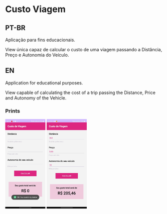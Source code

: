 # Custo Viagem

## PT-BR
Aplicação para fins educacionais. 

View única capaz de calcular o custo de uma viagem passando a Distância, Preço e Autonomia do Veículo.

## EN
Application for educational purposes.

View capable of calculating the cost of a trip passing the Distance, Price and Autonomy of the Vehicle.

### Prints


<img src="../AppsPrints/Gasto%20Viagem/Clean.jpg" width="128"/> <img src="../AppsPrints/Gasto%20Viagem/Filled.jpg" width="128"/>
